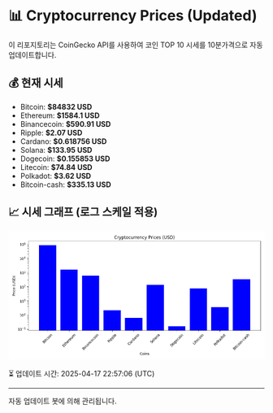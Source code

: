 
# 📊 Cryptocurrency Prices (Updated)

이 리포지토리는 CoinGecko API를 사용하여 코인 TOP 10 시세를 10분가격으로 자동 업데이트합니다.

## 💰 현재 시세
- Bitcoin: **$84832 USD**
- Ethereum: **$1584.1 USD**
- Binancecoin: **$590.91 USD**
- Ripple: **$2.07 USD**
- Cardano: **$0.618756 USD**
- Solana: **$133.95 USD**
- Dogecoin: **$0.155853 USD**
- Litecoin: **$74.84 USD**
- Polkadot: **$3.62 USD**
- Bitcoin-cash: **$335.13 USD**

## 📈 시세 그래프 (로그 스케일 적용)
![Crypto Prices](crypto_prices.png)

⏳ 업데이트 시간: 2025-04-17 22:57:06 (UTC)

---
자동 업데이트 봇에 의해 관리됩니다.
